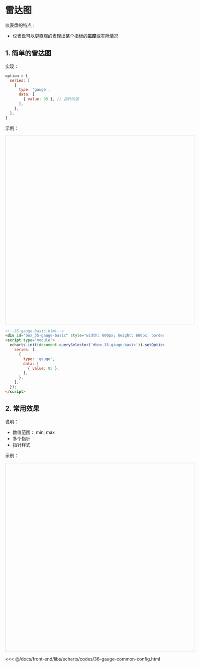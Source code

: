 # 雷达图

仪表盘的特点：

* 仪表盘可以更直观的表现出某个指标的**进度**或实际情况

## 1. 简单的雷达图

实现：

```javascript
option = {
  series: [
    {
      type: 'gauge',
      data: [
        { value: 95 }, // 指针的值
      ],
    },
  ],
}
```

示例：

<div id="box_35-gauge-basic" style="width: 600px; height: 600px; border: solid 1px #ddd;"></div>
<script type="module">
  echarts.init(document.querySelector('#box_35-gauge-basic')).setOption({
    series: [
      {
        type: 'gauge',
        data: [
          { value: 95 },
        ],
      },
    ],
  });
</script>

```html
<!--35-gauge-basic.html-->
<div id="box_35-gauge-basic" style="width: 600px; height: 600px; border: solid 1px #ddd;"></div>
<script type="module">
  echarts.init(document.querySelector('#box_35-gauge-basic')).setOption({
    series: [
      {
        type: 'gauge',
        data: [
          { value: 95 },
        ],
      },
    ],
  });
</script>
```

## 2. 常用效果

说明：

* 数值范围： min, max
* 多个指针
* 指针样式

示例：

<div id="box_36-gauge-common-config" style="width: 600px; height: 600px; border: solid 1px #ddd;"></div>
<script type="module">
  echarts.init(document.querySelector('#box_36-gauge-common-config')).setOption({
    series: [
      {
        type: 'gauge',
        data: [
          { value: 95 },
        ],
        min: 80,
        max: 160,
      },
    ],
  });
</script>

<<< @/docs/front-end/libs/echarts/codes/36-gauge-common-config.html




